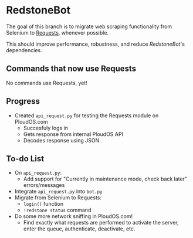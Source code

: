 # RedstoneBot

The goal of this branch is to migrate web scraping functionality from Selenium to [Requests](https://requests.readthedocs.io/en/master/), whenever possible. 

This should improve performance, robustness, and reduce _RedstoneBot_'s dependencies.


## Commands that now use Requests

No commands use Requests, yet!

## Progress

* Created `api_request.py` for testing the Requests module on PloudOS.com
  * Succesfuly logs in
  * Gets response from internal PloudOS API
  * Decodes response using JSON

## To-do List

* On `api_request.py`:
  * Add support for "Currently in maintenance mode, check back later" errors/messages
* Integrate `api_request.py` into `bot.py`
* Migrate from Selenium to Requests:
  * `login()` function
  * `!redstone status` command
* Do some more network sniffing in PloudOS.com!
  * Find exactly what requests are performed to activate the server, enter the queue, authenticate, deactivate, etc.
